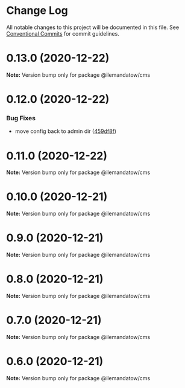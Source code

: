 # Change Log

All notable changes to this project will be documented in this file.
See [Conventional Commits](https://conventionalcommits.org) for commit guidelines.

# 0.13.0 (2020-12-22)

**Note:** Version bump only for package @ilemandatow/cms





# 0.12.0 (2020-12-22)


### Bug Fixes

* move config back to admin dir ([459df8f](https://github.com/MMMalik/ilemandatow/commit/459df8fc556cf8a7df2bf445c4268dd3e0cdd4c7))





# 0.11.0 (2020-12-22)

**Note:** Version bump only for package @ilemandatow/cms





# 0.10.0 (2020-12-21)

**Note:** Version bump only for package @ilemandatow/cms





# 0.9.0 (2020-12-21)

**Note:** Version bump only for package @ilemandatow/cms





# 0.8.0 (2020-12-21)

**Note:** Version bump only for package @ilemandatow/cms





# 0.7.0 (2020-12-21)

**Note:** Version bump only for package @ilemandatow/cms





# 0.6.0 (2020-12-21)

**Note:** Version bump only for package @ilemandatow/cms
